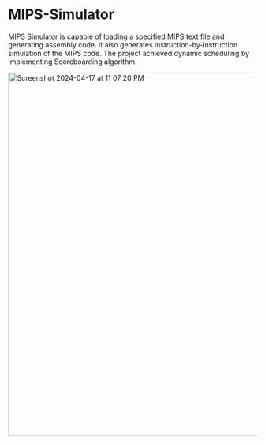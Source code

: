 MIPS-Simulator
===============

MIPS Simulator is capable of loading a specified MIPS text file and generating assembly code. It also generates instruction-by-instruction simulation of the MIPS code. 
The project achieved dynamic scheduling by implementing Scoreboarding algorithm. 



<img width="736" alt="Screenshot 2024-04-17 at 11 07 20 PM" src="https://github.com/akchay/MIPS-Simulator/assets/6744434/0bdc90d5-db75-45aa-8503-fe9c7f40710d">

